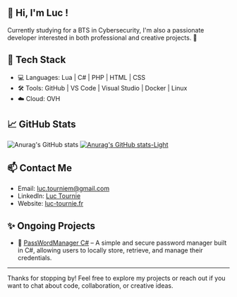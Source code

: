 ## 👋 Hi, I'm Luc !

Currently studying for a BTS in Cybersecurity, I'm also a passionate developer interested in both professional and creative projects. 🚀

## 🧰 Tech Stack

- 💻 Languages: Lua | C# | PHP | HTML | CSS  
- 🛠️ Tools: GitHub | VS Code | Visual Studio | Docker | Linux  
- ☁️ Cloud: OVH  

## 📈 GitHub Stats

![Anurag's GitHub stats](https://github-readme-stats.vercel.app/api?username=pixe71&theme=dark&show_icons=true)
[![Anurag's GitHub stats-Light](https://github-readme-stats.vercel.app/api?username=pixe71_icons=true&theme=default#gh-light-mode-only)](https://github.com/anuraghazra/github-readme-stats#gh-light-mode-only)

## 📫 Contact Me
- Email: [luc.tourniem@gmail.com](mailto:luc.tourniem@gmail.com)  
- LinkedIn: [Luc Tournie](https://www.linkedin.com/in/luc-tourni%C3%A9-862ba0224/)  
- Website: [luc-tournie.fr](https://luc-tournie.fr/)

## ✨ Ongoing Projects

- 🔧 [PassWordManager C#](https://github.com/pixe71/PassWord-Manager) – A simple and secure password manager built in C#, allowing users to locally store, retrieve, and manage their credentials.

---

Thanks for stopping by! Feel free to explore my projects or reach out if you want to chat about code, collaboration, or creative ideas.
